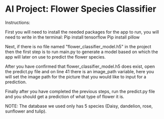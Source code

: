 # AI Project: Flower Species Classifier

Instructions: 

First you will need to install the needed packages for the app to run, you will need to write in the terminal:
Pip install tensorflow
Pip install pillow

Next, if there is no file named "flower_classifier_model.h5" in the project then the first step is to run main.py to generate a model based on which the app will later on use to predict the flower species.

After you have confirmed that flower_classifier_model.h5 does exist, open the predict.py file and on line 41 there is an image_path variable, here you will set the image path for the picture that you would like to input for a prediction.

Finally after you have completed the previous steps, run the predict.py file and you should get a prediction of what type of flower it is.

NOTE: The database we used only has 5 species (Daisy, dandelion, rose, sunflower and tulip).
